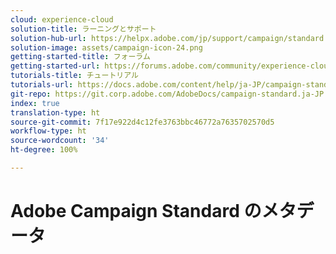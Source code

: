 ```yaml
---
cloud: experience-cloud
solution-title: ラーニングとサポート
solution-hub-url: https://helpx.adobe.com/jp/support/campaign/standard.html
solution-image: assets/campaign-icon-24.png
getting-started-title: フォーラム
getting-started-url: https://forums.adobe.com/community/experience-cloud/marketing-cloud/campaign/standard
tutorials-title: チュートリアル
tutorials-url: https://docs.adobe.com/content/help/ja-JP/campaign-standard-learn/tutorials/overview.html
git-repo: https://git.corp.adobe.com/AdobeDocs/campaign-standard.ja-JP
index: true
translation-type: ht
source-git-commit: 7f17e922d4c12fe3763bbc46772a7635702570d5
workflow-type: ht
source-wordcount: '34'
ht-degree: 100%

---
```



# Adobe Campaign Standard のメタデータ
